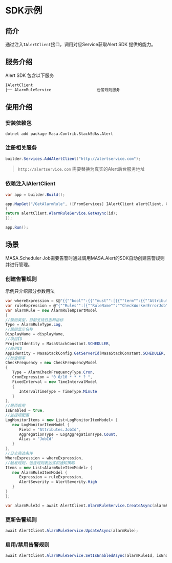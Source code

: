 # SDK示例

## 简介

通过注入`IAlertClient`接口，调用对应Service获取Alert SDK 提供的能力。

## 服务介绍

Alert SDK 包含以下服务

   ```csharp
IAlertClient
   ├── AlarmRuleService                    告警规则服务
   ```

## 使用介绍

### 安装依赖包

   ``` shell 终端
dotnet add package Masa.Contrib.StackSdks.Alert
   ```

### 注册相关服务

   ```csharp
builder.Services.AddAlertClient("http://alertservice.com");
   ```

   > `http://alertservice.com` 需要替换为真实的Alert后台服务地址

### 依赖注入IAlertClient

   ```csharp 
var app = builder.Build();
   
app.MapGet("/GetAlarmRule", ([FromServices] IAlertClient alertClient, Guid id) =>
{
   return alertClient.AlarmRuleService.GetAsync(id);
});
   
app.Run();
   ```

## 场景

MASA.Scheduler Job需要告警时通过调用MASA.Alert的SDK自动创建告警规则并进行管理。

### 创建告警规则
示例只介绍部分参数用法
   ```csharp
var whereExpression = $@"{{""bool"":{{""must"":[{{""term"":{{""Attributes.JobId.keyword"":""{jobId}""}}}},{{""term"":{{""SeverityText.keyword"":""Error""}}}}]}}}}";
var ruleExpression = @"{""Rules"":[{""RuleName"":""CheckWorkerErrorJob"",""ErrorMessage"":""Log with error level."",""ErrorType"":""Error"",""RuleExpressionType"":""LambdaExpression"",""Expression"":""JobId > 0""}]}";
var alarmRule = new AlarmRuleUpsertModel
{
   //规则类型，目前支持日志和指标
   Type = AlarmRuleType.Log,
   //规则显示名称
   DisplayName = displayName,
   //项目ID
   ProjectIdentity = MasaStackConstant.SCHEDULER,
   //应用ID
   AppIdentity = MasaStackConfig.GetServerId(MasaStackConstant.SCHEDULER, "worker"),
   //检查频率
   CheckFrequency = new CheckFrequencyModel
   {
      Type = AlarmCheckFrequencyType.Cron,
      CronExpression = "0 0/10 * * * ? ",
      FixedInterval = new TimeIntervalModel
      {
         IntervalTimeType = TimeType.Minute
      }
   },
   //是否启用
   IsEnabled = true,
   //监控项配置
   LogMonitorItems = new List<LogMonitorItemModel> {
      new LogMonitorItemModel {
         Field = "Attributes.JobId",
         AggregationType = LogAggregationType.Count,
         Alias = "JobId"
      }
   },
   //日志筛选条件
   WhereExpression = whereExpression,
   //触发规则，包含规则表达式和通知策略
   Items = new List<AlarmRuleItemModel> {
      new AlarmRuleItemModel {
         Expression = ruleExpression,
         AlertSeverity = AlertSeverity.High
      }
   }
};

var alarmRuleId = await AlertClient.AlarmRuleService.CreateAsync(alarmRule);
   ```

### 更新告警规则
   ```csharp
await AlertClient.AlarmRuleService.UpdateAsync(alarmRule);
   ```

### 启用/禁用告警规则
   ```csharp
await AlertClient.AlarmRuleService.SetIsEnabledAsync(alarmRuleId, isEnabled);
   ```